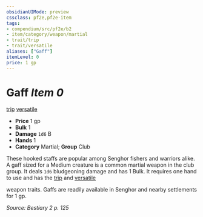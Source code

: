 ```yaml
---
obsidianUIMode: preview
cssclass: pf2e,pf2e-item
tags:
- compendium/src/pf2e/b2
- item/category/weapon/martial
- trait/trip
- trait/versatile
aliases: ["Gaff"]
itemLevel: 0
price: 1 gp
---
```

# Gaff *Item 0*  
[trip](../../../rules/traits/trip.md)  [versatile](../../../rules/traits/versatile.md)  

- **Price** 1 gp
- **Bulk** 1
- **Damage** `1d6` B
- **Hands** 1
- **Category** Martial; **Group** Club 

These hooked staffs are popular among Senghor fishers and warriors alike. A gaff sized for a Medium creature is a common martial weapon in the club group. It deals `1d6` bludgeoning damage and has 1 Bulk. It requires one hand to use and has the [trip](../../../rules/traits/trip.md) and [versatile <P>](../../../rules/traits/versatile.md) weapon traits. Gaffs are readily available in Senghor and nearby settlements for 1 gp.

*Source: Bestiary 2 p. 125*